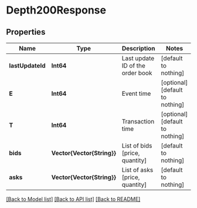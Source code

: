 # Depth200Response


## Properties
Name | Type | Description | Notes
------------ | ------------- | ------------- | -------------
**lastUpdateId** | **Int64** | Last update ID of the order book | [default to nothing]
**E** | **Int64** | Event time | [optional] [default to nothing]
**T** | **Int64** | Transaction time | [optional] [default to nothing]
**bids** | **Vector{Vector{String}}** | List of bids [price, quantity] | [default to nothing]
**asks** | **Vector{Vector{String}}** | List of asks [price, quantity] | [default to nothing]


[[Back to Model list]](../README.md#models) [[Back to API list]](../README.md#api-endpoints) [[Back to README]](../README.md)


